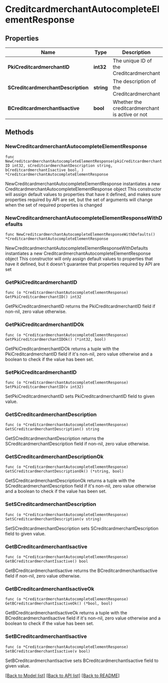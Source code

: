 # CreditcardmerchantAutocompleteElementResponse

## Properties

Name | Type | Description | Notes
------------ | ------------- | ------------- | -------------
**PkiCreditcardmerchantID** | **int32** | The unique ID of the Creditcardmerchant | 
**SCreditcardmerchantDescription** | **string** | The description of the Creditcardmerchant | 
**BCreditcardmerchantIsactive** | **bool** | Whether the creditcardmerchant is active or not | 

## Methods

### NewCreditcardmerchantAutocompleteElementResponse

`func NewCreditcardmerchantAutocompleteElementResponse(pkiCreditcardmerchantID int32, sCreditcardmerchantDescription string, bCreditcardmerchantIsactive bool, ) *CreditcardmerchantAutocompleteElementResponse`

NewCreditcardmerchantAutocompleteElementResponse instantiates a new CreditcardmerchantAutocompleteElementResponse object
This constructor will assign default values to properties that have it defined,
and makes sure properties required by API are set, but the set of arguments
will change when the set of required properties is changed

### NewCreditcardmerchantAutocompleteElementResponseWithDefaults

`func NewCreditcardmerchantAutocompleteElementResponseWithDefaults() *CreditcardmerchantAutocompleteElementResponse`

NewCreditcardmerchantAutocompleteElementResponseWithDefaults instantiates a new CreditcardmerchantAutocompleteElementResponse object
This constructor will only assign default values to properties that have it defined,
but it doesn't guarantee that properties required by API are set

### GetPkiCreditcardmerchantID

`func (o *CreditcardmerchantAutocompleteElementResponse) GetPkiCreditcardmerchantID() int32`

GetPkiCreditcardmerchantID returns the PkiCreditcardmerchantID field if non-nil, zero value otherwise.

### GetPkiCreditcardmerchantIDOk

`func (o *CreditcardmerchantAutocompleteElementResponse) GetPkiCreditcardmerchantIDOk() (*int32, bool)`

GetPkiCreditcardmerchantIDOk returns a tuple with the PkiCreditcardmerchantID field if it's non-nil, zero value otherwise
and a boolean to check if the value has been set.

### SetPkiCreditcardmerchantID

`func (o *CreditcardmerchantAutocompleteElementResponse) SetPkiCreditcardmerchantID(v int32)`

SetPkiCreditcardmerchantID sets PkiCreditcardmerchantID field to given value.


### GetSCreditcardmerchantDescription

`func (o *CreditcardmerchantAutocompleteElementResponse) GetSCreditcardmerchantDescription() string`

GetSCreditcardmerchantDescription returns the SCreditcardmerchantDescription field if non-nil, zero value otherwise.

### GetSCreditcardmerchantDescriptionOk

`func (o *CreditcardmerchantAutocompleteElementResponse) GetSCreditcardmerchantDescriptionOk() (*string, bool)`

GetSCreditcardmerchantDescriptionOk returns a tuple with the SCreditcardmerchantDescription field if it's non-nil, zero value otherwise
and a boolean to check if the value has been set.

### SetSCreditcardmerchantDescription

`func (o *CreditcardmerchantAutocompleteElementResponse) SetSCreditcardmerchantDescription(v string)`

SetSCreditcardmerchantDescription sets SCreditcardmerchantDescription field to given value.


### GetBCreditcardmerchantIsactive

`func (o *CreditcardmerchantAutocompleteElementResponse) GetBCreditcardmerchantIsactive() bool`

GetBCreditcardmerchantIsactive returns the BCreditcardmerchantIsactive field if non-nil, zero value otherwise.

### GetBCreditcardmerchantIsactiveOk

`func (o *CreditcardmerchantAutocompleteElementResponse) GetBCreditcardmerchantIsactiveOk() (*bool, bool)`

GetBCreditcardmerchantIsactiveOk returns a tuple with the BCreditcardmerchantIsactive field if it's non-nil, zero value otherwise
and a boolean to check if the value has been set.

### SetBCreditcardmerchantIsactive

`func (o *CreditcardmerchantAutocompleteElementResponse) SetBCreditcardmerchantIsactive(v bool)`

SetBCreditcardmerchantIsactive sets BCreditcardmerchantIsactive field to given value.



[[Back to Model list]](../README.md#documentation-for-models) [[Back to API list]](../README.md#documentation-for-api-endpoints) [[Back to README]](../README.md)


